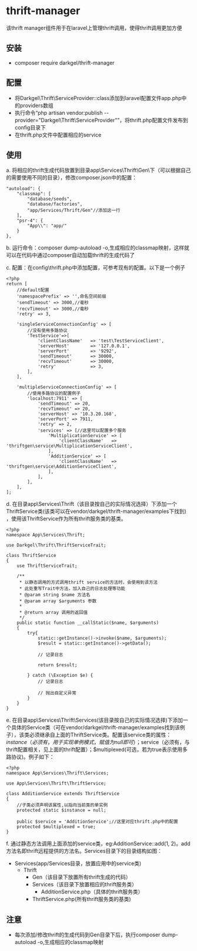 # thrift-manager
该thrift manager组件用于在laravel上管理thrift调用，使得thrift调用更加方便
## 安装
 - composer require darkgel/thrift-manager
## 配置
 - 将Darkgel\Thrift\ServiceProvider::class添加到laravel配置文件app.php中的providers数组
 - 执行命令“php artisan vendor:publish --provider="Darkgel\Thrift\ServiceProvider"”，将thrift.php配置文件发布到config目录下
 - 在thrift.php文件中配置相应的service
## 使用
a. 将相应的thrift生成代码放置到目录app\Services\Thrift\Gen\下（可以根据自己的需要使用不同的目录），修改composer.json中的配置：
```
"autoload": {
    "classmap": [
        "database/seeds",
        "database/factories",
        "app/Services/Thrift/Gen"//添加这一行
    ],
    "psr-4": {
        "App\\": "app/"
    }
},
```
b. 运行命令：composer dump-autoload -o,生成相应的classmap映射，这样就可以在代码中通过composer自动加载thrift的生成代码了 

c. 配置：在config\thrift.php中添加配置，可参考现有的配置。以下是一个例子
```
<?php
return [
    //default配置
    'namespacePrefix' => '',命名空间前缀
    'sendTimeout' => 3000,//毫秒
    'recvTimeout' => 3000,//毫秒
    'retry' => 3,

    'singleServiceConnectionConfig' => [
        //没有使用多路协议
        'TestService'=>[
            'clientClassName'   => 'test\TestServiceClient',
            'serverHost'        => '127.0.0.1',
            'serverPort'        => '9292',
            'sendTimeout'       => 30000,
            'recvTimeout'       => 30000,
            'retry'             => 3,
        ],
    ],

    'multipleServiceConnectionConfig' => [
        //使用多路协议的配置例子
        'localhost:7911' => [
            'sendTimeout' => 20,
            'recvTimeout' => 20,
            'serverHost' => '10.3.20.168',
            'serverPort' => 7911,
            'retry' => 2,
            'services' => [//这里可以配置多个服务
                'MultiplicationService' => [
                    'clientClassName'   => 'thriftgen\service\MultiplicationServiceClient',
                ],
                'AdditionService' => [
                    'clientClassName'   => 'thriftgen\service\AdditionServiceClient',
                ],
            ],
        ],
    ],
];
```

d. 在目录app\Services\Thrift（该目录按自己的实际情况选择）下添加一个ThriftService类(该类可以在vendor/darkgel/thrift-manager/examples下找到)
，使用该ThriftService作为所有thrift服务类的基类。
```
<?php
namespace App\Services\Thrift;

use Darkgel\Thrift\ThriftServiceTrait;

class ThriftService
{
    use ThriftServiceTrait;

    /**
     * 以静态调用的方式调用thrift service的方法时，会使用到该方法
     * 此处重写Trait中方法，加入自己的日志处理等功能
     * @param string $name 方法名
     * @param array $arguments 参数
     *
     * @return array 调用的返回值
     */
    public static function __callStatic($name, $arguments)
    {
        try{
            static::getInstance()->invoke($name, $arguments);
            $result = static::getInstance()->getData();

            // 记录日志

            return $result;

        } catch (\Exception $e) {
            // 记录日志

            // 抛出自定义异常
        }
    }
}
```
e. 在目录app\Services\Thrift\Services(该目录按自己的实际情况选择)下添加一个具体的Service类（可在vendor/darkgel/thrift-manager/examples找到该例子），该类必须继承自上面的ThriftService类。配置该service类的属性：$instance（必须有，用于实现单例模式，赋值为null即可）；$service（必须有，与thrift配置相关，见上面的thrift配置）；$multiplexed(可选，若为true表示使用多路协议)。例子如下：
```
<?php
namespace App\Services\Thrift\Services;

use App\Services\Thrift\ThriftService;

class AdditionService extends ThriftService
{
    //子类必须声明该属性,以指向当前类的单实例
    protected static $instance = null;
    
    public $service = 'AdditionService';//这里对应thrift.php中的配置
    protected $multiplexed = true;
}
```
f. 通过静态方法调用上面添加的service类，eg:AdditionService::add(1, 2)。add方法名即thrift远程提供的方法名。Services目录下的目录结构如图：
   - Services(app/Services目录，放置应用中的service类)
     - Thrift
       - Gen（该目录下放置所有thrift生成的代码）
       - Services（该目录下放置相应的thrift服务类）
         - AdditionService.php（具体的thrift服务类）
       - ThriftService.php(所有thrift服务类的基类)
     
## 注意
 - 每次添加/修改thrift的生成代码到Gen目录下后，执行composer dump-autoload -o,生成相应的classmap映射